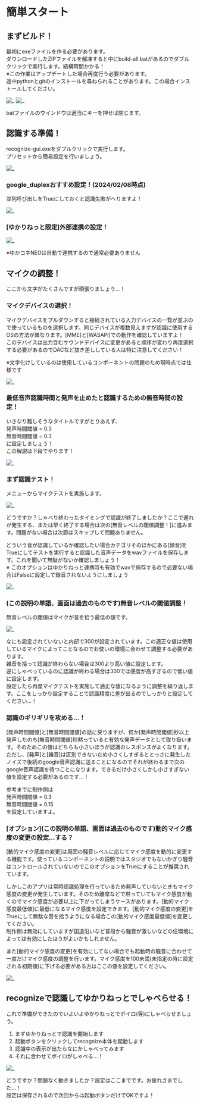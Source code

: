 
# 簡単スタート

## まずビルド！
最初にexeファイルを作る必要があります。  
ダウンロードしたZIPファイルを解凍すると中にbuild-all.batがあるのでダブルクリックで実行します。結構時間かかる！  
※この作業はアップデートした場合再度行う必要があります。  
途中pythonとgitのインストールを尋ねられることがあります。この場合インストールしてください。

![_](assets/kantan01.png)
![_](assets/kantan02.png)

batファイルのウインドウは適当にキーを押せば閉じます。

## 認識する準備！
recognize-gui.exeをダブルクリックで実行します。  
プリセットから簡易設定を行いましょう。

![_](assets/kantan03.png)

### google_duplexおすすめ設定！(2024/02/08時点)
並列呼び出しをTrueにしておくと認識失敗がへりますよ！

![_](assets/kantan04.png)


### \[ゆかりねっと限定\]外部連携の設定！
![_](assets/kantan05.png)

※ゆかコネNEOは自動で連携するので通常必要ありません


## マイクの調整！

ここから文字がたくさんですが頑張りましょう…！

### マイクデバイスの選択！
マイクデバイスをプルダウンすると接続されている入力デバイスの一覧が並ぶので使っているものを選択します。同じデバイスが複数見えますが認識に使用するOSの方法が異なります。\[MME\]と\[WASAPI\]での動作を確認していますよ！  
このデバイスは出力含むサウンドデバイスに変更があると順序が変わり再度選択する必要があるのでDACなど抜き差ししている人は特に注意してください！

※文字化けしているのは使用しているコンポーネントの問題のため現時点では仕様です

![_](assets/kantan06.png)


### 最低音声認識時間と発声を止めたと認識するための無音時間の設定！
いきなり難しそうなタイトルですがとりあえず、  
発声時間閾値 = 0.3  
無音時間閾値 = 0.3  
に設定しましょう！  
この解説は下段でやります！

![_](assets/kantan07.png)


### まず認識テスト！
メニューからマイクテストを実施します。

![_](assets/kantan08.png)

どうですか？しゃべり終わったタイミングで認識が終了しましたか？ここで遅れが発生する、または早く終了する場合は次の\[無音レベルの閾値調整！\]に進みます。問題がない場合は次節はスキップして問題ありません。

どういう音が認識しているか確認したい場合カテゴリそのほかにある\[録音\]をTrueにしてテストを実行すると認識した音声データをwavファイルを保存します。これを聞いて無駄がないか確認しましょう！  
※ このオプションはゆかりねっと連携時も有効でwavで保存するので必要ない場合はFalseに設定して録音されないようにしましょう

![_](assets/kantan09.png)


### (この説明の単語、画面は過去のものです)無音レベルの閾値調整！
無音レベルの閾値はマイクが音を拾う最低の値です。  

![_](assets/kantan10.png)

なにも設定されていないと内部で300が設定されています。この適正な値は使用しているマイクによってことなるのでお使いの環境に合わせて調整する必要があります。  
雑音を拾って認識が終わらない場合は300より高い値に設定します。  
逆にしゃべっているのに認識が終わる場合は300では感度が高すぎるので低い値に設定します。    
設定したら再度マイクテストを実施して適正な値になるように調整を繰り返します。ここをしっかり設定することで認識精度に差が出るのでしっかりと設定してください…！


### 認識のギリギリを攻める…！
\[発声時間閾値\]と\[無音時間閾値\]の話に戻りますが、何か\[発声時間閾値\]秒以上発声したのち\[無音時間閾値\]秒黙っていると有効な発声データとして取り扱います。そのためこの値はどちらも小さいほうが認識のレスポンスがよくなります。ただし、\[発声\]と\[雑音\]は区別できないため小さくしすぎるととっさに発生したノイズで後続のgoogle音声認識に送ることになるのでそれが終わるまで次のgoogle音声認識を待つことになります。できるだけ小さくしかし小さすぎない値を設定する必要があるのです…！

参考までに制作側は  
発声時間閾値 = 0.3  
無音時間閾値 = 0.15  
を設定していますよ。


### \[オプション\](この説明の単語、画面は過去のものです)動的マイク感度の変更の設定…する？
\[動的マイク感度の変更\]は周囲の騒音レベルに応じてマイク感度を動的に変更する機能です。使っているコンポーネントの説明ではスタジオでもないかぎり騒音はコントロールされていないのでこのオプションをTrueにすることが推奨されています。

しかしこのアプリは常時認識処理を行っているため発声していないときもマイク感度の変更が発生しています。そのため離席などで黙っていてもマイク感度が動くのでマイク感度が必要以上に下がってしまうケースがあります。\[動的マイク感度最低値\]に最低になるマイク感度を設定できます。\[動的マイク感度の変更\]をTrueにして無駄な音を拾うようになる場合この\[動的マイク感度最低値\]を変更してください。  
制作側は無効にしていますが国道沿いなど普段から騒音が激しいなどの住環境によっては有効にしたほうがよいかもしれません。

また\[動的マイク感度の変更\]を有効にしてない場合でも起動時の騒音に合わせて一度だけマイク感度の調整を行います。マイク感度を100未満(未指定の時に設定される初期値)に下げる必要がある方はここの値を設定してください。

![_](assets/kantan11.png)



## recognizeで認識してゆかりねっとでしゃべらせる！
これで準備ができたのでいよいよゆかりねっとでボイロ(等)にしゃべらせましょう。
1. まずゆかりねっとで認識を開始します
2. 起動ボタンをクリックしてrecognize本体を起動します
3. 認識中の表示が出たらなにかしゃべってみます
4. それに合わせてボイロがしゃべる…！

![_](assets/kantan12.png)

どうですか？問題なく動きましたか？設定はここまでです。お疲れさまでした…！  
設定は保存されるので次回からは起動ボタンだけでOKですよ！